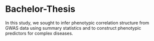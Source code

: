 # Bachelor-Thesis

In this study, we sought to infer phenotypic correlation structure from GWAS data using summary statistics and to construct phenotypic predictors for complex diseases.
